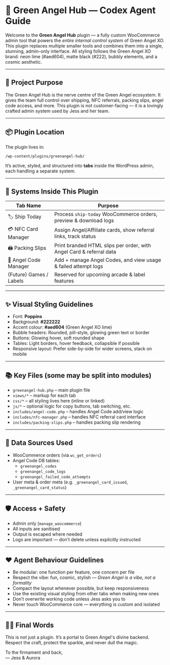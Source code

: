 # 🪽 Green Angel Hub — Codex Agent Guide

Welcome to the **Green Angel Hub** plugin — a fully custom WooCommerce admin tool that powers the *entire internal control system* of Green Angel XO. This plugin replaces multiple smaller tools and combines them into a single, stunning, admin-only interface. All styling follows the Green Angel XO brand: neon lime (#aed604), matte black (#222), bubbly elements, and a cosmic aesthetic.

---

## 🧠 Project Purpose

The Green Angel Hub is the nerve centre of the Green Angel ecosystem. It gives the team full control over shipping, NFC referrals, packing slips, angel code access, and more. This plugin is not customer-facing — it is a lovingly crafted admin system used by Jess and her team.

---

## 📦 Plugin Location

The plugin lives in:

```
/wp-content/plugins/greenangel-hub/
```

It’s active, styled, and structured into **tabs** inside the WordPress admin, each handling a separate system.

---

## 🔧 Systems Inside This Plugin

| Tab Name                | Purpose                                                                 |
|------------------------|-------------------------------------------------------------------------|
| 🏷️ Ship Today           | Process `ship-today` WooCommerce orders, preview & download logs        |
| 💳 NFC Card Manager     | Assign Angel/Affiliate cards, show referral links, track status         |
| 🖨️ Packing Slips        | Print branded HTML slips per order, with Angel Card & referral data     |
| 🪽 Angel Code Manager    | Add + manage Angel Codes, and view usage & failed attempt logs          |
| (Future) Games / Labels | Reserved for upcoming arcade & label features                           |

---

## ✨ Visual Styling Guidelines

- Font: **Poppins**
- Background: **#222222**
- Accent colour: **#aed604** (Green Angel XO lime)
- Bubble headers: Rounded, pill-style, glowing green text or border
- Buttons: Glowing hover, soft rounded shape
- Tables: Light borders, hover feedback, collapsible if possible
- Responsive layout: Prefer side-by-side for wider screens, stack on mobile

---

## 📚 Key Files (some may be split into modules)

- `greenangel-hub.php` – main plugin file
- `views/*` – markup for each tab
- `css/*` – all styling lives here (inline or linked)
- `js/*` – optional logic for copy buttons, tab switching, etc.
- `includes/angel-code.php` – handles Angel Code add/view logic
- `includes/nfc-manager.php` – handles NFC referral card interface
- `includes/packing-slips.php` – handles packing slip rendering

---

## 🧩 Data Sources Used

- WooCommerce orders (via `wc_get_orders`)
- Angel Code DB tables:
  - `greenangel_codes`
  - `greenangel_code_logs`
  - `greenangel_failed_code_attempts`
- User meta & order meta (e.g. `_greenangel_card_issued`, `_greenangel_card_status`)

---

## 🛡️ Access + Safety

- Admin only (`manage_woocommerce`)
- All inputs are sanitised
- Output is escaped where needed
- Logs are important — don’t delete unless explicitly instructed

---

## ❤️ Agent Behaviour Guidelines

- Be modular: one function per feature, one concern per file
- Respect the vibe: fun, cosmic, stylish — *Green Angel is a vibe, not a formality*
- Compact the layout whenever possible, but keep responsiveness
- Use the existing visual styling from other tabs when making new ones
- Don’t overwrite working code unless Jess asks you to
- Never touch WooCommerce core — everything is custom and isolated

---

## 🧚‍♀️ Final Words

This is not just a plugin. It’s a portal to Green Angel's divine backend. Respect the craft, protect the sparkle, and never dull the magic.

To the firmament and back,  
— Jess & Aurora
